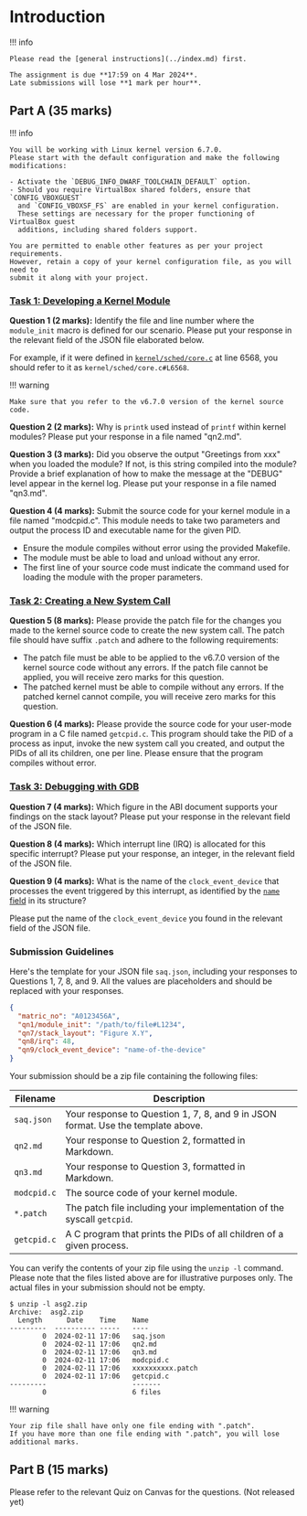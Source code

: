 # Introduction

!!! info

    Please read the [general instructions](../index.md) first.

    The assignment is due **17:59 on 4 Mar 2024**.
    Late submissions will lose **1 mark per hour**.

## Part A (35 marks)

!!! info

    You will be working with Linux kernel version 6.7.0.
    Please start with the default configuration and make the following
    modifications:

    - Activate the `DEBUG_INFO_DWARF_TOOLCHAIN_DEFAULT` option.
    - Should you require VirtualBox shared folders, ensure that `CONFIG_VBOXGUEST`
      and `CONFIG_VBOXSF_FS` are enabled in your kernel configuration.
      These settings are necessary for the proper functioning of VirtualBox guest
      additions, including shared folders support.

    You are permitted to enable other features as per your project requirements.
    However, retain a copy of your kernel configuration file, as you will need to
    submit it along with your project.

### [Task 1: Developing a Kernel Module](task-module.md)

<!-- 11 marks -->

**Question 1 (2 marks):**
Identify the file and line number where the `module_init` macro is defined for
our scenario.
Please put your response in the relevant field of the JSON file elaborated
below.

For example, if it were defined in
[`kernel/sched/core.c`](https://elixir.bootlin.com/linux/v6.7/source/kernel/sched/core.c#L6568)
at line 6568, you should refer to it as `kernel/sched/core.c#L6568`.

!!! warning

    Make sure that you refer to the v6.7.0 version of the kernel source code.

**Question 2 (2 marks):**
Why is `printk` used instead of `printf` within kernel modules?
Please put your response in a file named "qn2.md".

**Question 3 (3 marks):**
Did you observe the output "Greetings from xxx" when you loaded the module?
If not, is this string compiled into the module?
Provide a brief explanation of how to make the message at the "DEBUG" level
appear in the kernel log.
Please put your response in a file named "qn3.md".

**Question 4 (4 marks):**
Submit the source code for your kernel module in a file named "modcpid.c".
This module needs to take two parameters and output the process ID and
executable name for the given PID.

- Ensure the module compiles without error using the provided Makefile.
- The module must be able to load and unload without any error.
- The first line of your source code must indicate the command used for loading
  the module with the proper parameters.

### [Task 2: Creating a New System Call](task-syscall.md)

[//]: # (12 marks)

<!-- 12 marks -->

**Question 5 (8 marks):**
Please provide the patch file for the changes you made to the kernel source code
to create the new system call. The patch file should have suffix `.patch` and
adhere to the following requirements:

- The patch file must be able to be applied to the v6.7.0 version of the kernel
  source code without any errors. If the patch file cannot be applied, you will
  receive zero marks for this question.
- The patched kernel must be able to compile without any errors. If the patched
  kernel cannot compile, you will receive zero marks for this question.

**Question 6 (4 marks):**
Please provide the source code for your user-mode program in a C file named
`getcpid.c`.
This program should take the PID of a process as input, invoke the new system
call you created, and output the PIDs of all its children, one per line.
Please ensure that the program compiles without error.

### [Task 3: Debugging with GDB](task-gdb.md)

<!-- 12 marks -->

**Question 7 (4 marks):**
Which figure in the ABI document supports your findings on the stack layout?
Please put your response in the relevant field of the JSON file.

**Question 8 (4 marks):**
Which interrupt line (IRQ) is allocated for this specific interrupt?
Please put your response, an integer, in the relevant field of the JSON file.

**Question 9 (4 marks):**
What is the name of the `clock_event_device` that processes the event
triggered by this interrupt, as identified by the
[`name` field](https://elixir.bootlin.com/linux/v6.7/source/include/linux/clockchips.h#L125)
in its structure?

Please put the name of the `clock_event_device` you found in the relevant field
of the JSON file.

### Submission Guidelines

Here's the template for your JSON file `saq.json`, including your responses to
Questions 1, 7, 8, and 9.
All the values are placeholders and should be replaced with your responses.

```json
{
  "matric_no": "A0123456A",
  "qn1/module_init": "/path/to/file#L1234",
  "qn7/stack_layout": "Figure X.Y",
  "qn8/irq": 48,
  "qn9/clock_event_device": "name-of-the-device"
}
```

Your submission should be a zip file containing the following files:

| Filename    | Description                                                                      |
| ----------- | -------------------------------------------------------------------------------- |
| `saq.json`  | Your response to Question 1, 7, 8, and 9 in JSON format. Use the template above. |
| `qn2.md`    | Your response to Question 2, formatted in Markdown.                              |
| `qn3.md`    | Your response to Question 3, formatted in Markdown.                              |
| `modcpid.c` | The source code of your kernel module.                                           |
| `*.patch`   | The patch file including your implementation of the syscall `getcpid`.           |
| `getcpid.c` | A C program that prints the PIDs of all children of a given process.             |

You can verify the contents of your zip file using the `unzip -l` command.
Please note that the files listed above are for illustrative purposes only.
The actual files in your submission should not be empty.

```console
$ unzip -l asg2.zip
Archive:  asg2.zip
  Length      Date    Time    Name
---------  ---------- -----   ----
        0  2024-02-11 17:06   saq.json
        0  2024-02-11 17:06   qn2.md
        0  2024-02-11 17:06   qn3.md
        0  2024-02-11 17:06   modcpid.c
        0  2024-02-11 17:06   xxxxxxxxxx.patch
        0  2024-02-11 17:06   getcpid.c
---------                     -------
        0                     6 files
```

!!! warning

    Your zip file shall have only one file ending with ".patch".
    If you have more than one file ending with ".patch", you will lose additional marks.

## Part B (15 marks)

Please refer to the relevant Quiz on Canvas for the questions.
(Not released yet)
